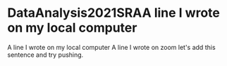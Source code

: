 # DataAnalysis2021SRAA line I wrote on my local computer
A line I wrote on my local computer
A line I wrote on zoom
let's add this sentence and try pushing.
